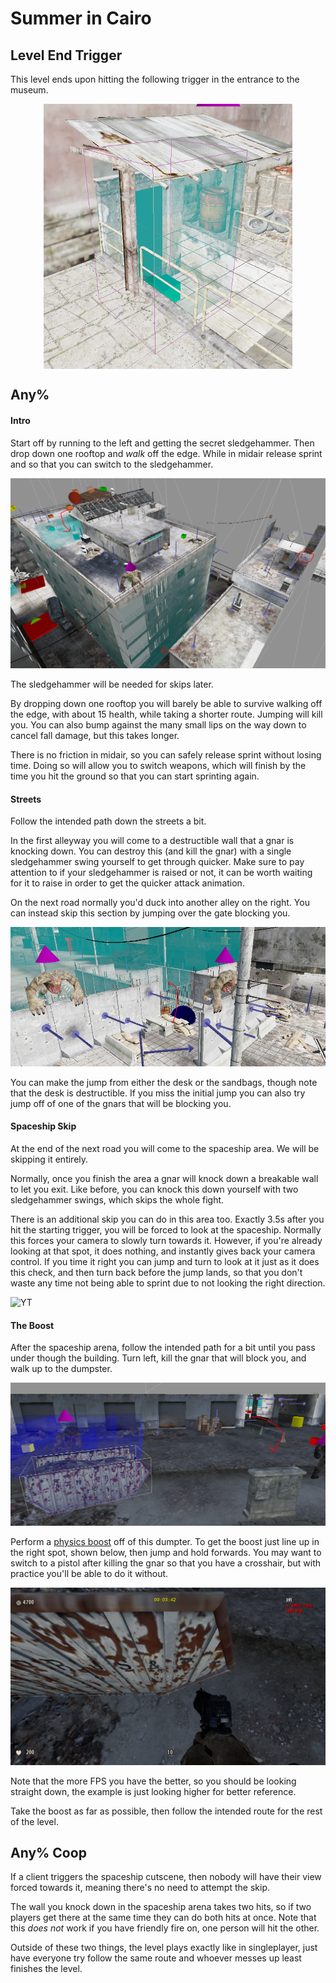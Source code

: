 # Summer in Cairo

## Level End Trigger
This level ends upon hitting the following trigger in the entrance to the museum.

<img alt="Exit Trigger" src="images/exit-trigger.png" style="display: block; margin: 0 auto;"/>

## Any%
#### Intro
Start off by running to the left and getting the secret sledgehammer. Then drop down one rooftop and *walk* off the edge. While in midair release sprint and so that you can switch to the sledgehammer.

![Inital Route](images/inital-route.png)

The sledgehammer will be needed for skips later.

By dropping down one rooftop you will barely be able to survive walking off the edge, with about 15 health, while taking a shorter route. Jumping will kill you. You can also bump against the many small lips on the way down to cancel fall damage, but this takes longer.

There is no friction in midair, so you can safely release sprint without losing time. Doing so will allow you to switch weapons, which will finish by the time you hit the ground so that you can start sprinting again.

#### Streets
Follow the intended path down the streets a bit.

In the first alleyway you will come to a destructible wall that a gnar is knocking down. You can destroy this (and kill the gnar) with a single sledgehammer swing yourself to get through quicker. Make sure to pay attention to if your sledgehammer is raised or not, it can be worth waiting for it to raise in order to get the quicker attack animation.

On the next road normally you'd duck into another alley on the right. You can instead skip this section by jumping over the gate blocking you.

![Gate Skip](images/gate-skip.png)

You can make the jump from either the desk or the sandbags, though note that the desk is destructible. If you miss the initial jump you can also try jump off of one of the gnars that will be blocking you.

#### Spaceship Skip
At the end of the next road you will come to the spaceship area. We will be skipping it entirely.

Normally, once you finish the area a gnar will knock down a breakable wall to let you exit. Like before, you can knock this down yourself with two sledgehammer swings, which skips the whole fight.

There is an additional skip you can do in this area too. Exactly 3.5s after you hit the starting trigger, you will be forced to look at the spaceship. Normally this forces your camera to slowly turn towards it. However, if you're already looking at that spot, it does nothing, and instantly gives back your camera control. If you time it right you can jump and turn to look at it just as it does this check, and then turn back before the jump lands, so that you don't waste any time not being able to sprint due to not looking the right direction.

![YT](https://youtu.be/7sIauG-d51U)

#### The Boost
After the spaceship arena, follow the intended path for a bit until you pass under though the building. Turn left, kill the gnar that will block you, and walk up to the dumpster.

![Boost Location](images/boost-location.png)

Perform a [physics boost](../general-tricks#physics-boosts) off of this dumpter. To get the boost just line up in the right spot, shown below, then jump and hold forwards. You may want to switch to a pistol after killing the gnar so that you have a crosshair, but with practice you'll be able to do it without.

![Boost Lineup](images/boost-lineup.png)

Note that the more FPS you have the better, so you should be looking straight down, the example is just looking higher for better reference.

Take the boost as far as possible, then follow the intended route for the rest of the level.

## Any% Coop
If a client triggers the spaceship cutscene, then nobody will have their view forced towards it, meaning there's no need to attempt the skip.

The wall you knock down in the spaceship arena takes two hits, so if two players get there at the same time they can do both hits at once. Note that this *does not* work if you have friendly fire on, one person will hit the other.

Outside of these two things, the level plays exactly like in singleplayer, just have everyone try follow the same route and whoever messes up least finishes the level.
